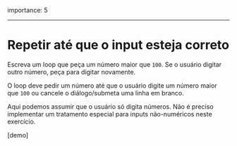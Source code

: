 importance: 5

---

# Repetir até que o input esteja correto

Escreva um loop que peça um número maior que `100`. Se o usuário digitar outro número, peça para  digitar novamente.

O loop deve pedir um número até que o usuário digite um número maior que `100` ou cancele o diálogo/submeta uma linha em branco.

Aqui podemos assumir que o usuário só digita números. Não é preciso implementar um tratamento especial para inputs não-numéricos neste exercício.

[demo]
